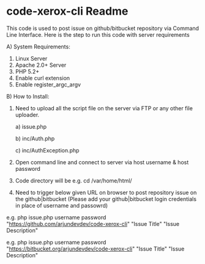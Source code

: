 code-xerox-cli Readme
==============

This code is used to post issue on github/bitbucket repository via Command Line Interface. Here is the step to run this code with server requirements


A) System Requirements:

1. Linux Server
2. Apache 2.0+ Server
3. PHP 5.2+
4. Enable curl extension
5. Enable register_argc_argv


B) How to Install:

1. Need to upload all the script file on the server via FTP or any other file uploader.

   a) issue.php

   b) inc/Auth.php

   c) inc/AuthException.php

2. Open command line and connect to server via host username & host password

3. Code directory will be
   e.g. cd /var/home/html/

4. Need to trigger below given URL on browser to post repository issue on the github|bitbucket (Please add your github|bitbucket login credentials in place of username and passowrd)

  e.g. php issue.php username password "https://github.com/arjundevdev/code-xerox-cli" "Issue Title" "Issue Description"
     
  e.g. php issue.php username password "https://bitbucket.org/arjundevdev/code-xerox-cli" "Issue Title" "Issue Description"


